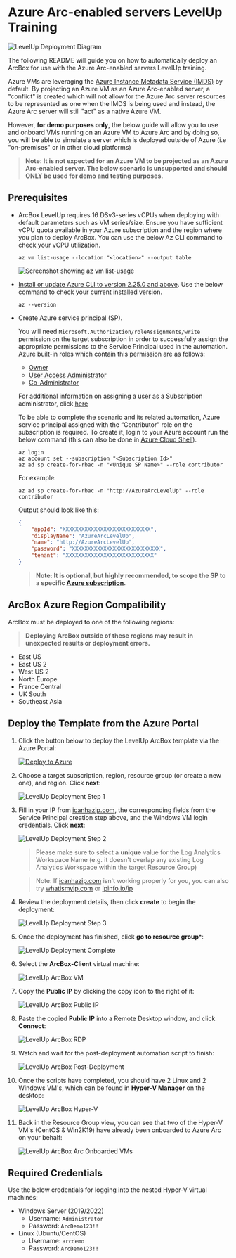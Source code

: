 # Azure Arc-enabled servers LevelUp Training

![LevelUp Deployment Diagram](levelup-diagram.png)

The following README will guide you on how to automatically deploy an ArcBox for use with the Azure Arc-enabled servers LevelUp training.

Azure VMs are leveraging the [Azure Instance Metadata Service (IMDS)](https://docs.microsoft.com/en-us/azure/virtual-machines/windows/instance-metadata-service) by default. By projecting an Azure VM as an Azure Arc-enabled server, a "conflict" is created which will not allow for the Azure Arc server resources to be represented as one when the IMDS is being used and instead, the Azure Arc server will still "act" as a native Azure VM.

However, **for demo purposes only**, the below guide will allow you to use and onboard VMs running on an Azure VM to Azure Arc and by doing so, you will be able to simulate a server which is deployed outside of Azure (i.e "on-premises" or in other cloud platforms)

> **Note: It is not expected for an Azure VM to be projected as an Azure Arc-enabled server. The below scenario is unsupported and should ONLY be used for demo and testing purposes.**

## Prerequisites

* ArcBox LevelUp requires 16 DSv3-series vCPUs when deploying with default parameters such as VM series/size. Ensure you have sufficient vCPU quota available in your Azure subscription and the region where you plan to deploy ArcBox. You can use the below Az CLI command to check your vCPU utilization.

  ```shell
  az vm list-usage --location "<location>" --output table
  ```

  ![Screenshot showing az vm list-usage](./docs/vcpu-availability.png)

* [Install or update Azure CLI to version 2.25.0 and above](https://docs.microsoft.com/en-us/cli/azure/install-azure-cli?view=azure-cli-latest). Use the below command to check your current installed version.

  ```shell
  az --version
  ```

* Create Azure service principal (SP).

  You will need `Microsoft.Authorization/roleAssignments/write` permission on the target subscription in order to successfully assign the appropriate permissions to the Service Principal used in the automation. Azure built-in roles which contain this permission are as follows:

  * [Owner](https://docs.microsoft.com/en-us/azure/role-based-access-control/built-in-roles#owner)
  * [User Access Administrator](https://docs.microsoft.com/en-us/azure/role-based-access-control/built-in-roles#user-access-administrator)
  * [Co-Administrator](https://docs.microsoft.com/en-us/azure/role-based-access-control/classic-administrators)

  For additional information on assigning a user as a Subscription administrator, click [here](https://docs.microsoft.com/en-us/azure/role-based-access-control/role-assignments-portal-subscription-admin)

  To be able to complete the scenario and its related automation, Azure service principal assigned with the “Contributor” role on the subscription is required. To create it, login to your Azure account run the below command (this can also be done in [Azure Cloud Shell](https://shell.azure.com/)).

  ```shell
  az login
  az account set --subscription "<Subscription Id>"
  az ad sp create-for-rbac -n "<Unique SP Name>" --role contributor
  ```

  For example:

  ```shell
  az ad sp create-for-rbac -n "http://AzureArcLevelUp" --role contributor
  ```

  Output should look like this:

  ```json
  {
      "appId": "XXXXXXXXXXXXXXXXXXXXXXXXXXXX",
      "displayName": "AzureArcLevelUp",
      "name": "http://AzureArcLevelUp",
      "password": "XXXXXXXXXXXXXXXXXXXXXXXXXXXX",
      "tenant": "XXXXXXXXXXXXXXXXXXXXXXXXXXXX"
  }
  ```

  > **Note: It is optional, but highly recommended, to scope the SP to a specific [Azure subscription](https://docs.microsoft.com/en-us/cli/azure/ad/sp?view=azure-cli-latest).**

## ArcBox Azure Region Compatibility

ArcBox must be deployed to one of the following regions:
> **Deploying ArcBox outside of these regions may result in unexpected results or deployment errors.**

* East US
* East US 2
* West US 2
* North Europe
* France Central
* UK South
* Southeast Asia

## Deploy the Template from the Azure Portal

1. Click the button below to deploy the LevelUp ArcBox template via the Azure Portal:

    [![Deploy to Azure](https://aka.ms/deploytoazurebutton)](https://portal.azure.com/#create/Microsoft.Template/uri/https%3A%2F%2Fraw.githubusercontent.com%2Fmicrosoft%2Fazure_arc%2Farc-levelup-deploy%2Fazure_arc_servers_jumpstart%2Flevelup%2Farm%2Fazuredeploy.json/createUIDefinitionUri/https%3A%2F%2Fraw.githubusercontent.com%2Fmicrosoft%2Fazure_arc%2Farc-levelup-deploy%2Fazure_arc_servers_jumpstart%2Flevelup%2Farm%2FcreateUiDefinition.json)

2. Choose a target subscription, region, resource group (or create a new one), and region. Click **next**:

    ![LevelUp Deployment Step 1](./docs/portal-deployment-01.png)

3. Fill in your IP from [icanhazip.com](http://www.icanhazip.com), the corresponding fields from the Service Principal creation step above, and the Windows VM login credentials. Click **next**:

    ![LevelUp Deployment Step 2](./docs/portal-deployment-02.png)

    > Please make sure to select a **unique** value for the Log Analytics Workspace Name (e.g. it doesn't overlap any existing Log Analytics Workspace within the target Resource Group)

    > Note: If [icanhazip.com](http://icanhazip.com) isn't working properly for you, you can also try [whatismyip.com](http://whatismyip.com) or [ipinfo.io/ip](http://ipinfo.io/ip)

4. Review the deployment details, then click **create** to begin the deployment:

    ![LevelUp Deployment Step 3](./docs/portal-deployment-03.png)

5. Once the deployment has finished, click **go to resource group***:

    ![LevelUp Deployment Complete](./docs/deployment-complete.png)

6. Select the **ArcBox-Client** virtual machine:

    ![LevelUp ArcBox VM](./docs/arcbox-vm.png)

7. Copy the **Public IP** by clicking the copy icon to the right of it:

    ![LevelUp ArcBox Public IP](./docs/copy-public-ip.png)

8. Paste the copied **Public IP** into a Remote Desktop window, and click **Connect**:

    ![LevelUp ArcBox RDP](./docs/remote-desktop.png)

9. Watch and wait for the post-deployment automation script to finish:

    ![LevelUp ArcBox Post-Deployment](./docs/post-deployment-scripts.png)

10. Once the scripts have completed, you should have 2 Linux and 2 Windows VM's, which can be found in **Hyper-V Manager** on the desktop:

    ![LevelUp ArcBox Hyper-V](./docs/hyper-v-manager.png)

11. Back in the Resource Group view, you can see that two of the Hyper-V VM's (CentOS & Win2K19) have already been onboarded to Azure Arc on your behalf:

    ![LevelUp ArcBox Arc Onboarded VMs](./docs/onboarded-vms.png)

## Required Credentials

Use the below credentials for logging into the nested Hyper-V virtual machines:

* Windows Server (2019/2022)
  * Username: `Administrator`
  * Password: `ArcDemo123!!`
* Linux (Ubuntu/CentOS)
  * Username: `arcdemo`
  * Password: `ArcDemo123!!`
